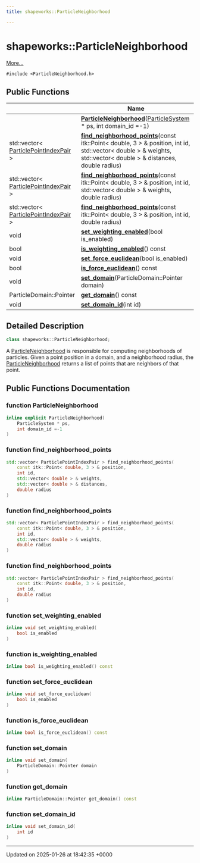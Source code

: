 ```yaml
---
title: shapeworks::ParticleNeighborhood

---
```


# shapeworks::ParticleNeighborhood



 [More...](#detailed-description)


`#include <ParticleNeighborhood.h>`

## Public Functions

|                | Name           |
| -------------- | -------------- |
| | **[ParticleNeighborhood](../Classes/classshapeworks_1_1ParticleNeighborhood.md#function-particleneighborhood)**([ParticleSystem](../Classes/classshapeworks_1_1ParticleSystem.md) * ps, int domain_id =-1) |
| std::vector< [ParticlePointIndexPair](../Classes/structshapeworks_1_1ParticlePointIndexPair.md) > | **[find_neighborhood_points](../Classes/classshapeworks_1_1ParticleNeighborhood.md#function-find-neighborhood-points)**(const itk::Point< double, 3 > & position, int id, std::vector< double > & weights, std::vector< double > & distances, double radius) |
| std::vector< [ParticlePointIndexPair](../Classes/structshapeworks_1_1ParticlePointIndexPair.md) > | **[find_neighborhood_points](../Classes/classshapeworks_1_1ParticleNeighborhood.md#function-find-neighborhood-points)**(const itk::Point< double, 3 > & position, int id, std::vector< double > & weights, double radius) |
| std::vector< [ParticlePointIndexPair](../Classes/structshapeworks_1_1ParticlePointIndexPair.md) > | **[find_neighborhood_points](../Classes/classshapeworks_1_1ParticleNeighborhood.md#function-find-neighborhood-points)**(const itk::Point< double, 3 > & position, int id, double radius) |
| void | **[set_weighting_enabled](../Classes/classshapeworks_1_1ParticleNeighborhood.md#function-set-weighting-enabled)**(bool is_enabled) |
| bool | **[is_weighting_enabled](../Classes/classshapeworks_1_1ParticleNeighborhood.md#function-is-weighting-enabled)**() const |
| void | **[set_force_euclidean](../Classes/classshapeworks_1_1ParticleNeighborhood.md#function-set-force-euclidean)**(bool is_enabled) |
| bool | **[is_force_euclidean](../Classes/classshapeworks_1_1ParticleNeighborhood.md#function-is-force-euclidean)**() const |
| void | **[set_domain](../Classes/classshapeworks_1_1ParticleNeighborhood.md#function-set-domain)**(ParticleDomain::Pointer domain) |
| ParticleDomain::Pointer | **[get_domain](../Classes/classshapeworks_1_1ParticleNeighborhood.md#function-get-domain)**() const |
| void | **[set_domain_id](../Classes/classshapeworks_1_1ParticleNeighborhood.md#function-set-domain-id)**(int id) |

## Detailed Description

```cpp
class shapeworks::ParticleNeighborhood;
```


A [ParticleNeighborhood](../Classes/classshapeworks_1_1ParticleNeighborhood.md) is responsible for computing neighborhoods of particles. Given a point position in a domain, and a neighborhood radius, the [ParticleNeighborhood](../Classes/classshapeworks_1_1ParticleNeighborhood.md) returns a list of points that are neighbors of that point. 

## Public Functions Documentation

### function ParticleNeighborhood

```cpp
inline explicit ParticleNeighborhood(
    ParticleSystem * ps,
    int domain_id =-1
)
```


### function find_neighborhood_points

```cpp
std::vector< ParticlePointIndexPair > find_neighborhood_points(
    const itk::Point< double, 3 > & position,
    int id,
    std::vector< double > & weights,
    std::vector< double > & distances,
    double radius
)
```


### function find_neighborhood_points

```cpp
std::vector< ParticlePointIndexPair > find_neighborhood_points(
    const itk::Point< double, 3 > & position,
    int id,
    std::vector< double > & weights,
    double radius
)
```


### function find_neighborhood_points

```cpp
std::vector< ParticlePointIndexPair > find_neighborhood_points(
    const itk::Point< double, 3 > & position,
    int id,
    double radius
)
```


### function set_weighting_enabled

```cpp
inline void set_weighting_enabled(
    bool is_enabled
)
```


### function is_weighting_enabled

```cpp
inline bool is_weighting_enabled() const
```


### function set_force_euclidean

```cpp
inline void set_force_euclidean(
    bool is_enabled
)
```


### function is_force_euclidean

```cpp
inline bool is_force_euclidean() const
```


### function set_domain

```cpp
inline void set_domain(
    ParticleDomain::Pointer domain
)
```


### function get_domain

```cpp
inline ParticleDomain::Pointer get_domain() const
```


### function set_domain_id

```cpp
inline void set_domain_id(
    int id
)
```


-------------------------------

Updated on 2025-01-26 at 18:42:35 +0000